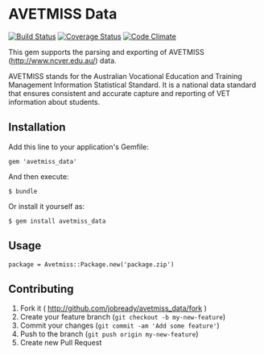 # AVETMISS Data

[![Build Status](https://travis-ci.org/jobready/avetmiss_data.png)](https://travis-ci.org/jobready/avetmiss_data)
[![Coverage Status](https://coveralls.io/repos/jobready/avetmiss_data/badge.png)](https://coveralls.io/r/jobready/avetmiss_data)
[![Code Climate](https://codeclimate.com/github/jobready/avetmiss_data.png)](https://codeclimate.com/github/jobready/avetmiss_data)

This gem supports the parsing and exporting of AVETMISS (http://www.ncver.edu.au/) data.

AVETMISS stands for the Australian Vocational Education and Training Management Information Statistical Standard. It is a national data standard that ensures consistent and accurate capture and reporting of VET information about students.

## Installation

Add this line to your application's Gemfile:

    gem 'avetmiss_data'

And then execute:

    $ bundle

Or install it yourself as:

    $ gem install avetmiss_data

## Usage

    package = Avetmiss::Package.new('package.zip')

## Contributing

1. Fork it ( http://github.com/jobready/avetmiss_data/fork )
2. Create your feature branch (`git checkout -b my-new-feature`)
3. Commit your changes (`git commit -am 'Add some feature'`)
4. Push to the branch (`git push origin my-new-feature`)
5. Create new Pull Request

